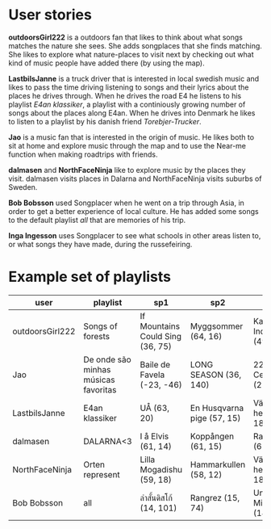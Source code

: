 # User stories
**outdoorsGirl222** is a outdoors fan that likes to think about what songs matches the nature she sees. She adds songplaces
that she finds matching. She likes to explore what nature-places to visit next by checking out what kind of music people have added
there (by using the map). 

**LastbilsJanne** is a truck driver that is interested in local swedish music and likes to pass the time driving listening
to songs and their lyrics about the places he drives through. When he drives the road E4 he listens to his playlist *E4an klassiker*, 
a playlist with a continiously growing number of songs about the places along E4an. When he drives into Denmark he likes to listen to 
a playlist by his danish friend *Torebjer-Trucker*. 

**Jao** is a music fan that is interested in the origin of music. He likes both to sit at home and explore music through the 
map and to use the Near-me function when making roadtrips with friends.

**dalmasen** and **NorthFaceNinja** like to explore music by the places they visit. dalmasen visits places in Dalarna and 
NorthFaceNinja visits suburbs of Sweden. 

**Bob Bobsson** used Songplacer when he went on a trip through Asia, in order to get a better experience of local culture. 
He has added some songs to the default playlist *all* that are memories of his trip. 

**Inga Ingesson** uses Songplacer to see what schools in other areas listen to, or what songs they have made, during the russefeiring. 


# Example set of playlists
| user                | playlist                             | sp1                                       | sp2                           | sp3                          |
| ------              |----------                            |-----                                      |-----                          |-----                         |
| outdoorsGirl222     | Songs of forests                     | If Mountains Could Sing (36, 75)          | Myggsommer (64, 16)           | Kaini Industries (49, -113)  |
| Jao                 | De onde são minhas músicas favoritas | Baile de Favela (-23, -46)                | LONG SEASON (36, 140)         | 22nd Century (25, 77)        |
| LastbilsJanne       | E4an klassiker                       | UÅ (63, 20)                               | En Husqvarna pige (57, 15)    | Välkommen hem (60, 18)       |
| dalmasen            | DALARNA<3                            | I å Elvis (61, 14)                        | Koppången (61, 15)            | Rastastugan (61, 15)         |
| NorthFaceNinja      | Orten represent                      | Lilla Mogadishu (59, 18)                  | Hammarkullen (58, 12)         | Välkommen hem (60, 18)       |
| Bob Bobsson         | all                                  | ลำสั้นดิสโก้ (14, 101)                        | Rangrez (15, 74)             | Un Mondo Migliore (14, 101)  |
